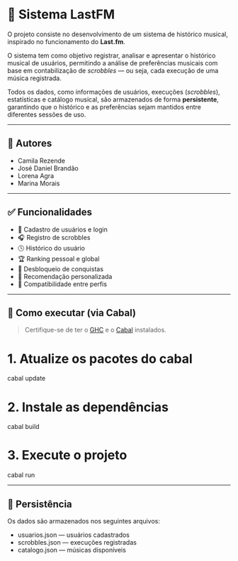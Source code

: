 # 🎵 Sistema LastFM

O projeto consiste no desenvolvimento de um sistema de histórico musical, inspirado no funcionamento do **Last.fm**.

O sistema tem como objetivo registrar, analisar e apresentar o histórico musical de usuários, permitindo a análise de preferências musicais com base em contabilização de *scrobbles* — ou seja, cada execução de uma música registrada.

Todos os dados, como informações de usuários, execuções (*scrobbles*), estatísticas e catálogo musical, são armazenados de forma **persistente**, garantindo que o histórico e as preferências sejam mantidos entre diferentes sessões de uso.

---

## 👥 Autores
- Camila Rezende
- José Daniel Brandão
- Lorena Agra
- Marina Morais

---

## ✅ Funcionalidades

- 📌 Cadastro de usuários e login  
- 🎧 Registro de scrobbles  
- 🕓 Histórico do usuário  
- 🏆 Ranking pessoal e global  
- 🥇 Desbloqueio de conquistas  
- 🎯 Recomendação personalizada  
- 💞 Compatibilidade entre perfis  

---

## 🚀 Como executar (via Cabal)

> Certifique-se de ter o [GHC](https://www.haskell.org/ghc/) e o [Cabal](https://www.haskell.org/cabal/) instalados.

# 1. Atualize os pacotes do cabal
cabal update

# 2. Instale as dependências
cabal build

# 3. Execute o projeto
cabal run

---

## 💾 Persistência
Os dados são armazenados nos seguintes arquivos:

- usuarios.json — usuários cadastrados
- scrobbles.json — execuções registradas
- catalogo.json — músicas disponíveis
